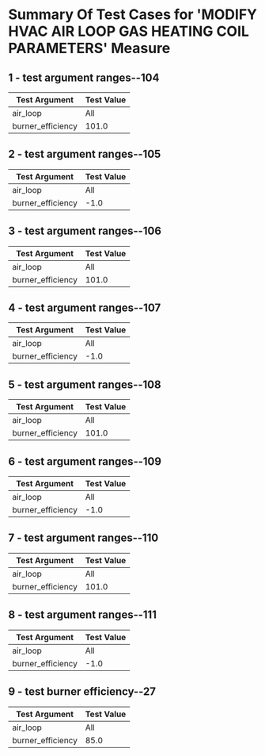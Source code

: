 # Summary Of Test Cases for 'MODIFY HVAC AIR LOOP GAS HEATING COIL PARAMETERS' Measure
 
## 1 - test argument ranges--104
| Test Argument | Test Value |
| ------------- | ---------- |
| air_loop |All |
| burner_efficiency |101.0 |
 
## 2 - test argument ranges--105
| Test Argument | Test Value |
| ------------- | ---------- |
| air_loop |All |
| burner_efficiency |-1.0 |
 
## 3 - test argument ranges--106
| Test Argument | Test Value |
| ------------- | ---------- |
| air_loop |All |
| burner_efficiency |101.0 |
 
## 4 - test argument ranges--107
| Test Argument | Test Value |
| ------------- | ---------- |
| air_loop |All |
| burner_efficiency |-1.0 |
 
## 5 - test argument ranges--108
| Test Argument | Test Value |
| ------------- | ---------- |
| air_loop |All |
| burner_efficiency |101.0 |
 
## 6 - test argument ranges--109
| Test Argument | Test Value |
| ------------- | ---------- |
| air_loop |All |
| burner_efficiency |-1.0 |
 
## 7 - test argument ranges--110
| Test Argument | Test Value |
| ------------- | ---------- |
| air_loop |All |
| burner_efficiency |101.0 |
 
## 8 - test argument ranges--111
| Test Argument | Test Value |
| ------------- | ---------- |
| air_loop |All |
| burner_efficiency |-1.0 |
 
## 9 - test burner efficiency--27
| Test Argument | Test Value |
| ------------- | ---------- |
| air_loop |All |
| burner_efficiency |85.0 |
 
